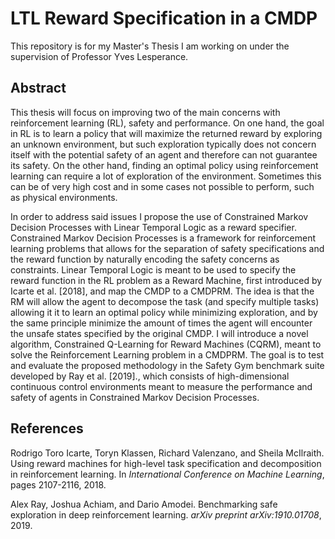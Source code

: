 # LTL Reward Specification in a CMDP
This repository is for my Master's Thesis I am working on under the supervision of Professor Yves Lesperance. 

## Abstract

This thesis will focus on improving two of the main concerns with reinforcement learning (RL), safety and performance. On one hand, the goal in RL is to learn a policy that will maximize the returned reward by exploring an unknown environment, but such exploration typically does not concern itself with the potential safety of an agent and therefore can not guarantee its safety. On the other hand, finding an optimal policy using reinforcement learning can require a lot of exploration of the environment. Sometimes this can be of very high cost and in some cases not possible to perform, such as physical environments.

In order to address said issues I propose the use of Constrained Markov Decision Processes with Linear Temporal Logic as a reward specifier. Constrained Markov Decision Processes is a framework for reinforcement learning problems that allows for the separation of safety specifications and the reward function by naturally encoding the safety concerns as constraints. Linear Temporal Logic is meant to be used to specify the reward function in the RL problem as a Reward Machine, first introduced by Icarte et al. [2018], and map the CMDP to a CMDPRM. The idea is that the RM will allow the agent to decompose the task (and specify multiple tasks) allowing it it to learn an optimal policy while minimizing exploration, and by the same principle minimize the amount of times the agent will encounter the unsafe states specified by the original CMDP. I will introduce a novel algorithm, Constrained Q-Learning for Reward Machines (CQRM), meant to solve the Reinforcement Learning problem in a CMDPRM. The goal is to test and evaluate the proposed methodology in the Safety Gym benchmark suite developed by Ray et al. [2019]., which consists of high-dimensional continuous control environments meant to measure the performance and safety of agents in Constrained Markov Decision Processes.

## References

Rodrigo Toro Icarte, Toryn Klassen, Richard Valenzano, and Sheila McIlraith. Using reward machines for high-level task specification and decomposition in reinforcement learning. In *International Conference on Machine Learning*, pages 2107-2116, 2018. 

Alex Ray, Joshua Achiam, and Dario Amodei. Benchmarking safe exploration in deep reinforcement learning. *arXiv preprint arXiv:1910.01708*, 2019.
